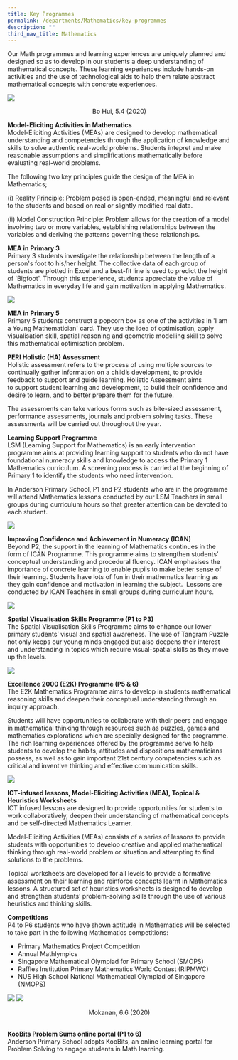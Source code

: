 ```yaml
---
title: Key Programmes
permalink: /departments/Mathematics/key-programmes
description: ""
third_nav_title: Mathematics
---
```

<p>Our Math programmes and learning experiences are uniquely planned and designed so as to develop in our students a deep understanding of mathematical concepts. These learning experiences include hands-on activities and the use of technological aids to help them relate abstract mathematical concepts with concrete experiences.&nbsp;</p>

![](/images/mathkeyprogrammes.jpg)

<p style="text-align: center;">Bo Hui, 5.4 (2020)</p>

<p><strong>Model-Eliciting Activities in Mathematics<br /><span style="font-weight: 400;">Model-Eliciting Activities (MEAs) are designed to develop mathematical understanding and competencies through the application of knowledge and skills to solve authentic real-world problems. Students intepret and make reasonable assumptions and simplifications mathematically before evaluating real-world problems.&nbsp;</span></strong></p>
<p>The following two key principles guide the design of the MEA in Mathematics;</p>
<p>(i)&nbsp;Reality Principle: Problem posed is open-ended, meaningful and relevant to the students and based on real or slightly modified real data.</p>
<p>(ii)&nbsp;Model Construction Principle: Problem allows for the creation of a model involving two or more variables, establishing relationships between the variables and deriving the patterns governing these relationships.</p>
<p><strong>MEA in Primary 3<br /></strong>Primary 3&nbsp;students investigate the relationship between the length of a person's foot to his/her height. The collective data of each group of students are plotted in Excel and a best-fit line is used to predict the height of 'Bigfoot'. Through this experience, students appreciate the value of Mathematics in everyday life and gain motivation in applying Mathematics.</p>

![](/images/2021MA2.jpg)
<p><strong>MEA in Primary 5</strong><br />Primary 5 students construct a popcorn box as one of the activities in 'I am a Young Mathematician' card. They use the idea of optimisation, apply visualisation skill, spatial reasoning and geometric modelling skill to solve this mathematical optimisation problem.</p>
<p><strong>PERI Holistic (HA) Assessment<br /></strong>Holistic assessment refers to the process of using multiple sources to continually gather information on a child&rsquo;s development, to provide feedback to support and guide learning.&nbsp;Holistic Assessment aims to&nbsp;support student learning and development, to build their confidence and desire to learn, and to better prepare them for the future.</p>
<p>The assessments can take various forms such as bite-sized assessment, performance assessments, journals and problem solving tasks. These assessments will be carried out throughout the year.&nbsp;</p>
<p><strong>Learning Support Programme<br /></strong>LSM&nbsp;(Learning Support for Mathematics) is an early intervention programme aims at providing learning support to students who do not have foundational numeracy skills and knowledge to access the Primary 1 Mathematics curriculum. A screening process is carried at the beginning of Primary 1 to identify the students who need intervention.&nbsp;</p>
<p>In Anderson Primary School, P1 and P2 students who are in the programme will attend Mathematics lessons conducted by our LSM Teachers in small groups during curriculum hours so that greater attention can be devoted to each student.&nbsp;&nbsp;</p>

![](/images/tnLSMrooms.jpg)

<p><strong>Improving Confidence and Achievement in Numeracy (ICAN)<br /></strong>Beyond P2, the support in the learning of Mathematics continues in the form of ICAN Programme. This programme aims to strengthen students&rsquo; conceptual understanding and procedural fluency.&nbsp;ICAN emphasises the importance of concrete learning to enable pupils to make better sense of&nbsp;
their learning. Students have lots of fun in their mathematics learning as they gain confidence and motivation in learning the subject.&nbsp;&nbsp;Lessons are conducted by ICAN Teachers in small groups during curriculum hours.&nbsp;</p>

![](/images/tnmultply.jpg)

<p><strong>Spatial Visualisation Skills Programme (P1 to P3)<br /></strong>The Spatial Visualisation Skills Programme aims to enhance our lower primary students&rsquo; visual and spatial awareness. The use of Tangram Puzzle not only keeps our young minds engaged but also deepens their interest and understanding in topics which require visual-spatial skills as they move up the levels.</p>

![](/images/tnspatial.jpg)

<p><strong>Excellence 2000 (E2K) Programme (P5 &amp; 6) <br /></strong>The E2K Mathematics Programme aims to develop in students mathematical reasoning skills and deepen their conceptual understanding through an inquiry approach.</p>
<p>Students will have opportunities to collaborate with their peers and engage in mathematical thinking through resources such as puzzles, games and mathematics explorations which are specially designed for the programme. The rich learning experiences offered by the programme serve to help students to develop the habits, attitudes and dispositions mathematicians possess, as well as to gain important 21st century competencies such as critical and inventive thinking and effective communication skills.</p>

![](/images/tncubes.jpg)

<p><strong>ICT-infused lessons, Model-Eliciting Activities (MEA), Topical &amp; Heuristics Worksheets&nbsp;</strong>
<br>ICT infused lessons are designed to provide opportunities for students to work collaboratively, deepen their understanding of mathematical concepts and be self-directed Mathematics Learner.&nbsp;</p>
<p>Model-Eliciting Activities (MEAs) consists of a series of lessons to provide students with opportunities to develop creative and applied mathematical thinking through real-world problem or situation and attempting to find solutions to the problems.</p>
<p>Topical worksheets are developed for all levels to provide a formative assessment on their learning and reinforce concepts learnt in Mathematics lessons. A structured set of heuristics worksheets is designed to develop and strengthen students&rsquo; problem-solving skills through the use of various heuristics and thinking skills.&nbsp;</p>
<p></p>
<p><strong>Competitions</strong><br>P4 to P6 students who have shown aptitude in Mathematics will be selected to take&nbsp;part in the following Mathematics competitions:</p>
<ul>
<li>Primary Mathematics Project Competition</li>
<li>Annual Mathlympics</li>
<li>Singapore Mathematical Olympiad for Primary School (SMOPS)</li>
<li>Raffles Institution Primary Mathematics World Contest (RIPMWC)</li>
<li>NUS High School National Mathematical Olympiad of Singapore (NMOPS)</li>
</ul>

![](/images/tnmoknan.jpg)
![](/images/tnmoremoknan.jpg)

<p style="text-align: center;">Mokanan, 6.6 (2020)</p>
<p><strong><br />KooBits Problem Sums online portal (P1 to 6)<br /></strong>Anderson Primary School adopts KooBits, an online learning portal for Problem Solving to engage students in Math learning.</p>